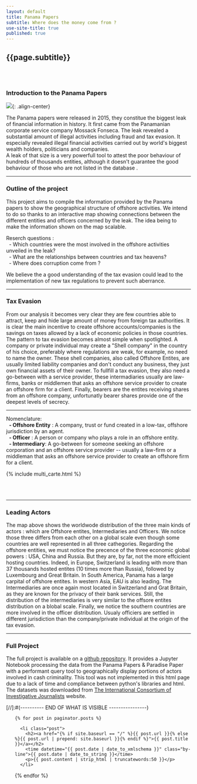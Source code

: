 ```yaml
---
layout: default
title: Panama Papers
subtitle: Where does the money come from ?
use-site-title: true
published: true
---
```

## {{page.subtitle}}  
<br>   
<br>   
  
### Introduction to the Panama Papers
![](../img/Trump.png){: .align-center}

The Panama papers were released in 2015, they constitue the biggest leak of financial information in history. It first came from the Panamanian corporate service company Mossack Fonseca. The leak revealed a substantial amount of illegal activities including fraud and tax evasion. It especially revealed illegal financial activities carried out by world's biggest wealth holders, politicians and companies.  
A leak of that size is a very powerfull tool to attest the poor behaviour of hundreds of thousands entities, although it doesn't guarantee the good behaviour of those who are not listed in the database .

--- 

### Outline of the project

This project aims to compile the information provided by the Panama papers to show the geographical structure of offshore activities. We intend to do so thanks to an interactive map showing connections between the different entities and officers concerned by the leak. The idea being to make the information shown on the map scalable.   
  
Reserch questions :   
&nbsp; - Which countries were the most involved in the offshore activities unveiled in the leak?   <br>
&nbsp; - What are the relationships between countries and tax heavens?  <br>
&nbsp; - Where does corruption come from ?  <br>  
	
We believe the a good understanding of the tax evasion could lead to the implementation of new tax regulations to prevent such aberrance.  

----
 
 


### Tax Evasion

From our analysis it becomes very clear they are few countries able to attract, keep and hide large amount of money from foreign tax authorities. It is clear the main incentive to create offshore accounts/companies is the savings on taxes allowed by a lack of economic policies in those countries.     
The pattern to tax evasion becomes almost simple when spotlighted. A company or private individual may create a "Shell company" in the country of his choice, preferably where regulations are weak, for example, no need to name the owner. These shell companies, also called Offshore Entites, are usually limited liability companies and don't conduct any business, they just own financial assets of their owner. To fullfill a tax evasion, they also need a go-between with a service provider, these intermadiaries usually are law-firms, banks or middlemen that asks an offshore service provider to create an offshore firm for a client. Finally, bearers are the entites receiving shares from an offshore company, unfortunatly bearer shares provide one of the deepest levels of secrecy. 

---
  
  
Nomenclature:  
&nbsp; **- Offshore Entity** : A company, trust or fund created in a low-tax, offshore jurisdiction by an agent.   
&nbsp; **- Officer** : A person or company who plays a role in an offshore entity.   
&nbsp; **- Intermediary**: A go-between for someone seeking an offshore corporation and an offshore service provider -- usually a law-firm or a middleman that asks an offshore service provider to create an offshore firm for a client.  
 
{% include multi_carte.html %}
 
<br>   
<br>   

---

### Leading Actors
The map above shows the worldwode distribution of the three main kinds of actors : which are Offshore entites, Intermediaries and Officers. We notice those three differs from each other on a global scale even though some countries are well represented in all three cathegories. 
Regarding the offshore entities, we must notice the precence of the three economic global powers : USA, China and Russia. But they are, by far, not the more effcicient hosting countries. Indeed, in Europe, Switzerland is leading with more than 37 thousands hosted entites (10 times more than Russia), followed by Luxembourg and Great Britain. In South America, Panama has a large carpital of offshore entites. In western Asia, EAU is also leading.
The Intermediaries are once again most located in Switzerland and Grat Britain, as they are known for the privacy of their bank services. Still, the distribution of the intermediaries is very similar to the offsore entites distribution on a blobal scale.
Finally, we notice the southern countries are more involved in the officer distribution. Usualy officiers are settled in different jurisdiction than the company/private individual at the origin of the tax evasion.

---

### Full Project

The full project is available on a [github repository](https://github.com/adrienruault/ada_molmaru/tree/master/project). It provides a Jupyter Notebook processing the data from the Panama Papers & Paradise Paper with a performant query tool to geographically display portions of actors involved in cash criminality. This tool was not implemented in this html page due to a lack of time and compliance between python's libraries and html.   
The datasets was downloaded from [The International Consortium of Investigative Journalists](https://offshoreleaks.icij.org/pages/database) website.











[//]:#(---------- END OF WHAT IS VISIBLE ----------------)<!DOCTYPE html>


<!-- Posts -->
<ul id="posts">

	{% for post in paginator.posts %}

	  <li class="post">
	  	<h2><a href="{% if site.baseurl == "/" %}{{ post.url }}{% else %}{{ post.url | prepend: site.baseurl }}{% endif %}">{{ post.title }}</a></h2>
		<time datetime="{{ post.date | date_to_xmlschema }}" class="by-line">{{ post.date | date_to_string }}</time>
	  	<p>{{ post.content | strip_html | truncatewords:50 }}</p>
	  </li>

   {% endfor %}

</ul>

